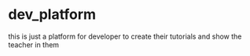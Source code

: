 # dev_platform
this is just a platform for developer to create their tutorials and show the teacher in them
